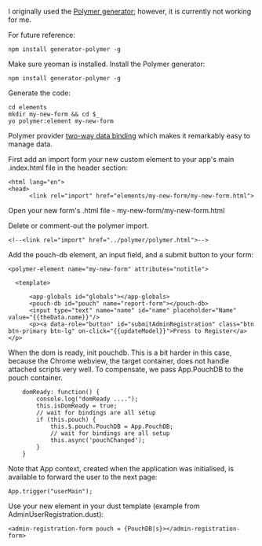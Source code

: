 I originally used the [Polymer generator](https://github.com/yeoman/generator-polymer); however, it is currently not working for me.

For future reference:

    npm install generator-polymer -g

Make sure yeoman is installed. 
Install the Polymer generator:

    npm install generator-polymer -g
    
Generate the code:

    cd elements
    mkdir my-new-form && cd $_
    yo polymer:element my-new-form
    
Polymer provider [two-way data binding](http://www.polymer-project.org/docs/polymer/databinding.html) which makes it 
remarkably easy to manage data.

First add an import form your new custom element to your app's main .index.html file in the header section:

    <html lang="en">
    <head>
          <link rel="import" href="elements/my-new-form/my-new-form.html">

Open your new form's .html file - my-new-form/my-new-form.html

Delete or comment-out the polymer import.

    <!--<link rel="import" href="../polymer/polymer.html">-->

Add the pouch-db element, an input field, and a submit button to your form:

    <polymer-element name="my-new-form" attributes="notitle">
    
      <template>

          <app-globals id="globals"></app-globals>
          <pouch-db id="pouch" name="report-form"></pouch-db>
          <input type="text" name="name" id="name" placeholder="Name" value="{{theData.name}}"/>
          <p><a data-role="button" id="submitAdminRegistration" class="btn btn-primary btn-lg" on-click="{{updateModel}}">Press to Register</a></p>
          
When the dom is ready, init pouchdb. This is a bit harder in this case, because the Chrome webview, the target container, 
does not handle attached scripts very well. To compensate, we pass App.PouchDB to the pouch container.

        domReady: function() {
            console.log("domReady ....");
            this.isDomReady = true;
            // wait for bindings are all setup
            if (this.pouch) {
                this.$.pouch.PouchDB = App.PouchDB;
                // wait for bindings are all setup
                this.async('pouchChanged');
            }
        }
      
Note that App context, created when the application was initialised, is available to forward the user to the next page:

    App.trigger("userMain");
    
Use your new element in your dust template (example from AdminUserRegistration.dust):

    <admin-registration-form pouch = {PouchDB|s}></admin-registration-form>